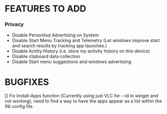 # FEATURES TO ADD

### Privacy
- Disable Personlisd Advertising on System
- Disable Start Menu Tracking and Telemetry (Let windows improve start and search results by tracking app launches.)
- Disable Actiity History (i.e. store my activity history on this device)
- Disable clipboard data collection
- Disable Start menu suggestions and windows advertising



# BUGFIXES
[] Fix Install-Apps function (Currently using just VLC for --id in winget and not working), need to find a way to have the apps appear as a list within the INI config file.

